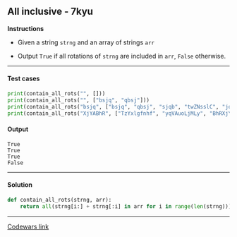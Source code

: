 ## All inclusive - 7kyu

**Instructions**

- Given a string `strng` and an array of strings `arr`

- Output `True` if all rotations of `strng` are included in `arr`, `False` otherwise.

---

#### Test cases

```python
print(contain_all_rots("", []))
print(contain_all_rots("", ["bsjq", "qbsj"]))
print(contain_all_rots("bsjq", ["bsjq", "qbsj", "sjqb", "twZNsslC", "jqbs"]))
print(contain_all_rots("XjYABhR", ["TzYxlgfnhf", "yqVAuoLjMLy", "BhRXjYA", "YABhRXj", "hRXjYAB", "jYABhRX", "XjYABhR", "ABhRXjY"]))
```

#### Output
```
True
True
True
False
```

---

#### Solution

```python
def contain_all_rots(strng, arr):
    return all(strng[i:] + strng[:i] in arr for i in range(len(strng)))
```

---

[Codewars link](https://www.codewars.com/kata/5700c9acc1555755be00027e)
